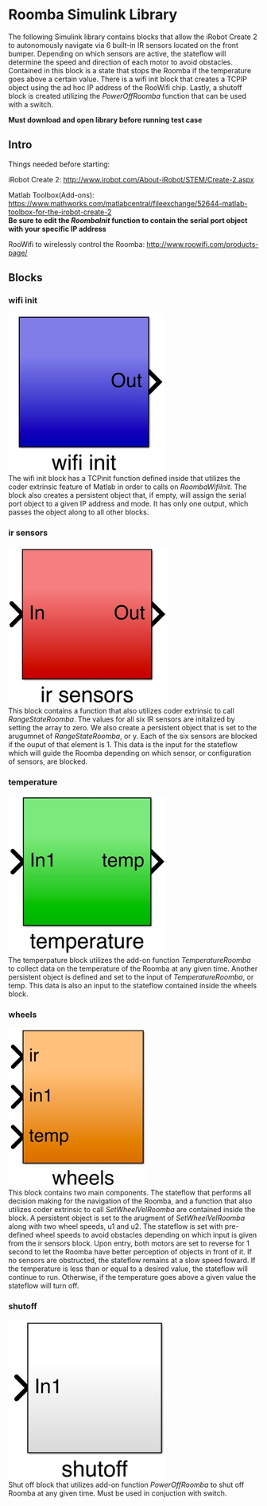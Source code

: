 # Roomba Simulink Library
The following Simulink library contains blocks that allow the iRobot Create 2 to autonomously navigate via 6 built-in IR sensors located on the front bumper. Depending on which sensors are active, the stateflow will determine the speed and direction of each motor to avoid obstacles. Contained in this block is a state that stops the Roomba if the temperature goes above a certain value. There is a wifi init block that creates a TCPIP object using the ad hoc IP address of the RooWifi chip. Lastly, a shutoff block is created utilizing the _PowerOffRoomba_ function that can be used with a switch.

**Must download and open library before running test case**

## Intro
Things needed before starting:

iRobot Create 2:
http://www.irobot.com/About-iRobot/STEM/Create-2.aspx

Matlab Toolbox(Add-ons): 
https://www.mathworks.com/matlabcentral/fileexchange/52644-matlab-toolbox-for-the-irobot-create-2  
**Be sure to edit the _RoombaInit_ function to contain the serial port object with your specific IP address**

RooWifi to wirelessly control the Roomba:
http://www.roowifi.com/products-page/

## Blocks
### **wifi init**
![wifi init](https://github.com/asoussan/markdown_images/blob/master/wifi%20init.jpg)  
The wifi init block has a TCPinit function defined inside that utilizes the coder extrinsic feature of Matlab in order to calls on _RoombaWifiInit_. The block also creates a persistent object that, if empty, will assign the serial port object to a given IP address and mode. It has only one output, which passes the object along to all other blocks.

### **ir sensors**
![ir sensors](https://github.com/asoussan/markdown_images/blob/master/ir%20sensors.jpg)  
This block contains a function that also utilizes coder extrinsic to call _RangeStateRoomba_. The values for all six IR sensors are initalized by setting the array to zero. We also create a persistent object that is set to the arugumnet of _RangeStateRoomba_, or y. Each of the six sensors are blocked if the ouput of that element is 1. This data is the input for the stateflow which will guide the Roomba depending on which sensor, or configuration of sensors, are blocked.

### **temperature**
![temperature](https://github.com/asoussan/markdown_images/blob/master/temperature.jpg)  
The temperpature block utilizes the add-on function _TemperatureRoomba_ to collect data on the temperature of the Roomba at any given time. Another persistent object is defined and set to the input of _TemperatureRoomba_, or temp. This data is also an input to the stateflow contained inside the wheels block.
### **wheels**
![wheels](https://github.com/asoussan/markdown_images/blob/master/wheels.jpg)  
This block contains two main components. The stateflow that performs all decision making for the navigation of the Roomba, and a function that also utilizes coder extrinsic to call _SetWheelVelRoomba_ are contained inside the block. A persistent object is set to the arugment of _SetWheelVelRoomba_ along with two wheel speeds, u1 and u2. The stateflow is set with pre-defined wheel speeds to avoid obstacles depending on which input is given from the ir sensors block. Upon entry, both motors are set to reverse for 1 second to let the Roomba have better perception of objects in front of it. If no sensors are obstructed, the stateflow remains at a slow speed foward. If the temperature is less than or equal to a desired value, the stateflow will continue to run. Otherwise, if the temperature goes above a given value the stateflow will turn off.
### **shutoff**
![shutoff](https://github.com/asoussan/markdown_images/blob/master/shutoff.jpg)  
Shut off block that utilizes add-on function _PowerOffRoomba_ to shut off Roomba at any given time. Must be used in conjuction with switch.
